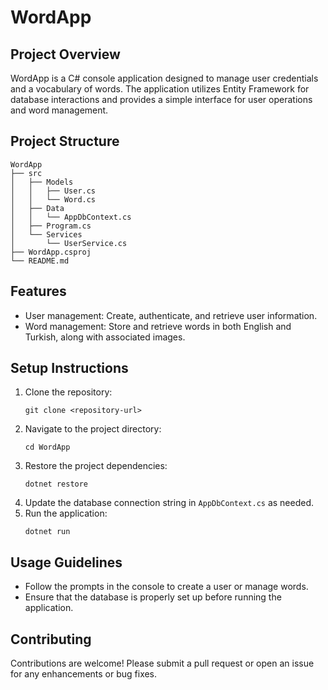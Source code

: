 # WordApp

## Project Overview
WordApp is a C# console application designed to manage user credentials and a vocabulary of words. The application utilizes Entity Framework for database interactions and provides a simple interface for user operations and word management.

## Project Structure
```
WordApp
├── src
│   ├── Models
│   │   ├── User.cs
│   │   └── Word.cs
│   ├── Data
│   │   └── AppDbContext.cs
│   ├── Program.cs
│   └── Services
│       └── UserService.cs
├── WordApp.csproj
└── README.md
```

## Features
- User management: Create, authenticate, and retrieve user information.
- Word management: Store and retrieve words in both English and Turkish, along with associated images.

## Setup Instructions
1. Clone the repository:
   ```
   git clone <repository-url>
   ```
2. Navigate to the project directory:
   ```
   cd WordApp
   ```
3. Restore the project dependencies:
   ```
   dotnet restore
   ```
4. Update the database connection string in `AppDbContext.cs` as needed.
5. Run the application:
   ```
   dotnet run
   ```

## Usage Guidelines
- Follow the prompts in the console to create a user or manage words.
- Ensure that the database is properly set up before running the application.

## Contributing
Contributions are welcome! Please submit a pull request or open an issue for any enhancements or bug fixes.